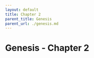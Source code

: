 ```yaml
---
layout: default
title: Chapter 2
parent_title: Genesis
parent_url: ./genesis.md
---
```


# Genesis - Chapter 2
